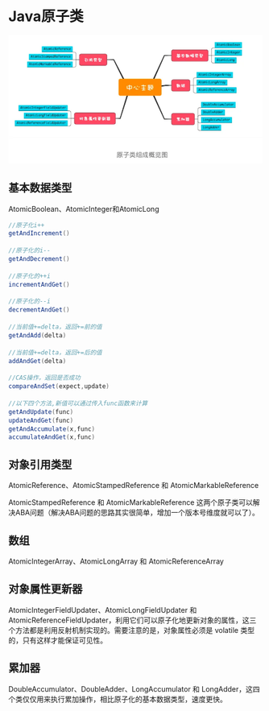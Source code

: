 # Java原子类


![](assets/Java原子类/原子类.webp)
## 基本数据类型

AtomicBoolean、AtomicInteger和AtomicLong

```java
//原子化i++
getAndIncrement()

//原子化的i--
getAndDecrement()

//原子化的++i
incrementAndGet()

//原子化的--i
decrementAndGet()

//当前值+=delta，返回+=前的值
getAndAdd(delta)

//当前值+=delta，返回+=后的值
addAndGet(delta)

//CAS操作，返回是否成功
compareAndSet(expect,update)

//以下四个方法,新值可以通过传入func函数来计算
getAndUpdate(func)
updateAndGet(func)
getAndAccumulate(x,func)
accumulateAndGet(x,func)
```

## 对象引用类型

AtomicReference、AtomicStampedReference 和 AtomicMarkableReference

AtomicStampedReference 和 AtomicMarkableReference 这两个原子类可以解决ABA问题（解决ABA问题的思路其实很简单，增加一个版本号维度就可以了）。

## 数组

AtomicIntegerArray、AtomicLongArray 和 AtomicReferenceArray

## 对象属性更新器

AtomicIntegerFieldUpdater、AtomicLongFieldUpdater 和 AtomicReferenceFieldUpdater，利用它们可以原子化地更新对象的属性，这三个方法都是利用反射机制实现的。需要注意的是，对象属性必须是 volatile 类型的，只有这样才能保证可见性。

## 累加器

DoubleAccumulator、DoubleAdder、LongAccumulator 和 LongAdder，这四个类仅仅用来执行累加操作，相比原子化的基本数据类型，速度更快。
